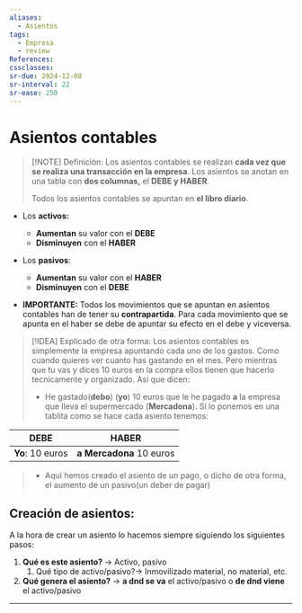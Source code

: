 ```yaml
---
aliases:
  - Asientos
tags:
  - Empresa
  - review
References: 
cssclasses:
sr-due: 2024-12-08
sr-interval: 22
sr-ease: 250
---
```

# Asientos contables

> [!NOTE] Definición: 
> Los asientos contables se realizan **cada vez que se realiza una transacción en la empresa**. 
> Los asientos se anotan en una tabla con **dos columnas,** el **DEBE y HABER**.
> 
> Todos los asientos contables se apuntan en **el libro diario**.


+ Los **activos:**
	+ **Aumentan** su valor con el **DEBE**
	+ **Disminuyen** con el **HABER**
+ Los **pasivos**:
	+ **Aumentan** su valor con el **HABER**
	+ **Disminuyen** con el **DEBE**

+ **IMPORTANTE:** Todos los movimientos que se apuntan en asientos contables han de tener su **contrapartida**. 
  Para cada movimiento que se apunta en el haber se debe de apuntar su efecto en el debe y viceversa.

> [!IDEA] Explicado de otra forma:
> Los asientos contables es simplemente la empresa apuntando cada uno de los gastos. Como cuando quieres ver cuanto has gastando en el mes. Pero mientras que tu vas y dices 10 euros en la compra ellos tienen que hacerlo tecnicamente y organizado. Así que dicen: 
> + He gastado(**debo**) (**yo**) 10 euros que le he pagado **a** la empresa que lleva el supermercado (**Mercadona**). Si lo ponemos en una tablita como se hace cada asiento tenemos:
>   
>   
| DEBE             | HABER                    |
| ---------------- | ------------------------ |
| **Yo**: 10 euros | **a Mercadona** 10 euros |
>  
>  +  Aquí hemos creado el asiento de un pago, o dicho de otra forma, el aumento de un pasivo(un deber de pagar)




## Creación de asientos:
A la hora de crear un asiento lo hacemos siempre siguiendo los siguientes pasos:
1. **Qué es este asiento?** → Activo, pasivo
	1. Qué tipo de activo/pasivo?→ Inmovilizado material, no material, etc.
2. **Qué genera el asiento?** → **a dnd se va** el activo/pasivo o **de dnd viene** el activo/pasivo
***